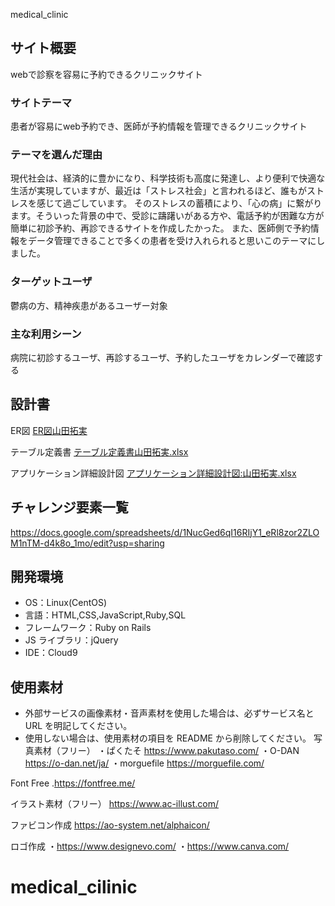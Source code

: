 medical_clinic

## サイト概要

webで診察を容易に予約できるクリニックサイト

### サイトテーマ

患者が容易にweb予約でき、医師が予約情報を管理できるクリニックサイト

### テーマを選んだ理由

現代社会は、経済的に豊かになり、科学技術も高度に発達し、より便利で快適な生活が実現していますが、最近は「ストレス社会」と言われるほど、誰もがストレスを感じて過ごしています。
そのストレスの蓄積により、「心の病」に繋がります。そういった背景の中で、受診に躊躇いがある方や、電話予約が困難な方が簡単に初診予約、再診できるサイトを作成したかった。
また、医師側で予約情報をデータ管理できることで多くの患者を受け入れられると思いこのテーマにしました。

### ターゲットユーザ

鬱病の方、精神疾患があるユーザー対象

### 主な利用シーン

病院に初診するユーザ、再診するユーザ、予約したユーザをカレンダーで確認する

## 設計書
ER図
[ER図山田拓実](https://user-images.githubusercontent.com/78352502/117112127-92ea7900-adc3-11eb-943c-b17b96ad2ae4.png)

テーブル定義書
[テーブル定義書山田拓実.xlsx](https://github.com/Ren510/medical_clinic/files/6425913/default.xlsx)

アプリケーション詳細設計図
[アプリケーション詳細設計図:山田拓実.xlsx](https://github.com/Ren510/medical_clinic/files/6478298/default.xlsx)

## チャレンジ要素一覧

https://docs.google.com/spreadsheets/d/1NucGed6qI16RIjY1_eRl8zor2ZLOM1nTM-d4k8o_1mo/edit?usp=sharing

## 開発環境

- OS：Linux(CentOS)
- 言語：HTML,CSS,JavaScript,Ruby,SQL
- フレームワーク：Ruby on Rails
- JS ライブラリ：jQuery
- IDE：Cloud9

## 使用素材

- 外部サービスの画像素材・音声素材を使用した場合は、必ずサービス名と URL を明記してください。
- 使用しない場合は、使用素材の項目を README から削除してください。
  写真素材（フリー）
  ・ぱくたそ https://www.pakutaso.com/
  ・O-DAN https://o-dan.net/ja/
  ・morguefile https://morguefile.com/

Font Free
.https://fontfree.me/

イラスト素材（フリー）
https://www.ac-illust.com/

ファビコン作成
https://ao-system.net/alphaicon/

ロゴ作成
・https://www.designevo.com/
・https://www.canva.com/
# medical_cilinic
